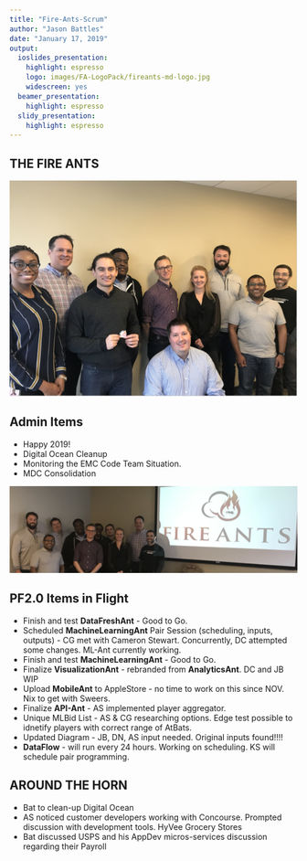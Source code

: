 ```yaml
---
title: "Fire-Ants-Scrum"
author: "Jason Battles"
date: "January 17, 2019"
output:
  ioslides_presentation:
    highlight: espresso
    logo: images/FA-LogoPack/fireants-md-logo.jpg
    widescreen: yes
  beamer_presentation:
    highlight: espresso
  slidy_presentation:
    highlight: espresso
---
```



## THE FIRE ANTS
![The Fire Ants](images/img_3899b.png)

## Admin Items
* Happy 2019!
* Digital Ocean Cleanup
* Monitoring the EMC Code Team Situation.
* MDC Consolidation

![](images/img_3895b.png) 


## PF2.0 Items in Flight
* Finish and test **DataFreshAnt** - Good to Go.
* Scheduled **MachineLearningAnt** Pair Session (scheduling, inputs, outputs) - CG met with Cameron Stewart.  Concurrently, DC attempted some changes.  ML-Ant currently working.
* Finish and test **MachineLearningAnt** - Good to Go.
* Finalize **VisualizationAnt** - rebranded from **AnalyticsAnt**.  DC and JB WIP
* Upload **MobileAnt** to AppleStore - no time to work on this since NOV.  Nix to get with Sweers.
* Finalize **API-Ant** - AS implemented player aggregator. 
* Unique MLBid List - AS & CG researching options.  Edge test possible to idnetify players with correct range of AtBats.
* Updated Diagram - JB, DN, AS input needed.  Original inputs found!!!!
* **DataFlow** - will run every 24 hours.  Working on scheduling.   KS will schedule pair programming.


## AROUND THE HORN
* Bat to clean-up Digital Ocean
* AS noticed customer developers working with Concourse.  Prompted discussion with development tools.  HyVee Grocery Stores
* Bat discussed USPS and his AppDev micros-services discussion regarding their Payroll 
    

                  

                                
